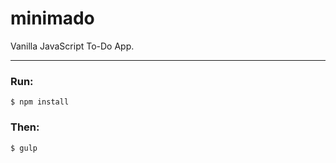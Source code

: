 # minimado
Vanilla JavaScript To-Do App.

---

### Run:
```
$ npm install
```

### Then:
```
$ gulp
```
